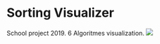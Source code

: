 # Sorting Visualizer
School project 2019. 6 Algoritmes visualization.
<img src="https://i.postimg.cc/267CwFbd/vis.png">
